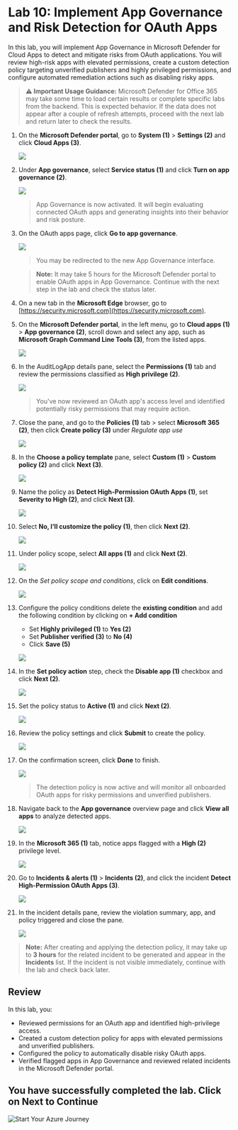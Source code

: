 # Lab 10: Implement App Governance and Risk Detection for OAuth Apps

In this lab, you will implement App Governance in Microsoft Defender for Cloud Apps to detect and mitigate risks from OAuth applications. You will review high-risk apps with elevated permissions, create a custom detection policy targeting unverified publishers and highly privileged permissions, and configure automated remediation actions such as disabling risky apps.

> **⚠ Important Usage Guidance:** Microsoft Defender for Office 365 may take some time to load certain results or complete specific labs from the backend. This is expected behavior. If the data does not appear after a couple of refresh attempts, proceed with the next lab and return later to check the results.

1. On the **Microsoft Defender portal**, go to **System (1)** > **Settings (2)** and click **Cloud Apps (3)**.

   ![](./media/rdr_xdr_1.png)

1. Under **App governance**, select **Service status (1)** and click **Turn on app governance (2)**.

   ![](./media/rdr_xdr_2.png)

   > App Governance is now activated. It will begin evaluating connected OAuth apps and generating insights into their behavior and risk posture.

1. On the OAuth apps page, click **Go to app governance**.

   ![](./media/rdr_xdr_3.png)

   > You may be redirected to the new App Governance interface.

   > **Note:** It may take 5 hours for the Microsoft Defender portal to enable OAuth apps in App Governance. Continue with the next step in the lab and check the status later.

1. On a new tab in the **Microsoft Edge** browser, go to [https://security.microsoft.com](https://security.microsoft.com).

1. On the **Microsoft Defender portal**, in the left menu, go to **Cloud apps (1)** > **App governance (2)**, scroll down and select any app, such as **Microsoft Graph Command Line Tools (3)**, from the listed apps.

   ![](./media/corr_t_f_1.png)

1. In the AuditLogApp details pane, select the **Permissions (1)** tab and review the permissions classified as **High privilege (2)**.

   ![](./media/corr_t_f_2.png)

   > You've now reviewed an OAuth app's access level and identified potentially risky permissions that may require action.

1. Close the pane, and go to the **Policies (1)** tab > select **Microsoft 365 (2)**, then click **Create policy (3)** under *Regulate app use*

   ![](./media/rdr_xdr_6.png)

1. In the **Choose a policy template** pane, select **Custom (1)** > **Custom policy (2)** and click **Next (3)**.

   ![](./media/rdr_xdr_7.png)

1. Name the policy as **Detect High-Permission OAuth Apps (1)**, set **Severity to High (2)**, and click **Next (3)**.

   ![](./media/rdr_xdr_8.png)

1. Select **No, I’ll customize the policy (1)**, then click **Next (2)**.

   ![](./media/rdr_xdr_9.png)

1. Under policy scope, select **All apps (1)** and click **Next (2)**.

   ![](./media/rdr_xdr_10.png)

1. On the *Set policy scope and conditions*, click on **Edit conditions**.

   ![](./media/conditions.png)

1. Configure the policy conditions delete the **existing condition** and add the following condition by clicking on **+ Add condition**
   - Set **Highly privileged (1)** to **Yes (2)**  
   - Set **Publisher verified (3)** to **No (4)**  
   - Click **Save (5)**

   ![](./media/rdr_xdr_11.png)

1. In the **Set policy action** step, check the **Disable app (1)** checkbox and click **Next (2)**.

   ![](./media/rdr_xdr_12upd.png)

1. Set the policy status to **Active (1)** and click **Next (2)**.

   ![](./media/rdr_xdr_13.png)

1. Review the policy settings and click **Submit** to create the policy.

   ![](./media/rdr_xdr_14.png)

1. On the confirmation screen, click **Done** to finish.

   ![](./media/rdr_xdr_15.png)

   > The detection policy is now active and will monitor all onboarded OAuth apps for risky permissions and unverified publishers.

1. Navigate back to the **App governance** overview page and click **View all apps** to analyze detected apps.

   ![](./media/rdr_xdr_16upd.png)

1. In the **Microsoft 365 (1)** tab, notice apps flagged with a **High (2)** privilege level.

   ![](./media/rdr_xdr_17upd.png)

1. Go to **Incidents & alerts (1)** > **Incidents (2)**, and click the incident **Detect High-Permission OAuth Apps (3)**.

   ![](./media/rdr_xdr_18.png)

1. In the incident details pane, review the violation summary, app, and policy triggered and close the pane.

   ![](./media/rdr_xdr_19.png)

> **Note:** After creating and applying the detection policy, it may take up to **3 hours** for the related incident to be generated and appear in the **Incidents** list. If the incident is not visible immediately, continue with the lab and check back later. 

## Review

In this lab, you:
- Reviewed permissions for an OAuth app and identified high-privilege access.
- Created a custom detection policy for apps with elevated permissions and unverified publishers.
- Configured the policy to automatically disable risky OAuth apps.
- Verified flagged apps in App Governance and reviewed related incidents in the Microsoft Defender portal.

## You have successfully completed the lab. Click on Next to Continue

  ![Start Your Azure Journey](./media/rd_gs_1_9.png)
